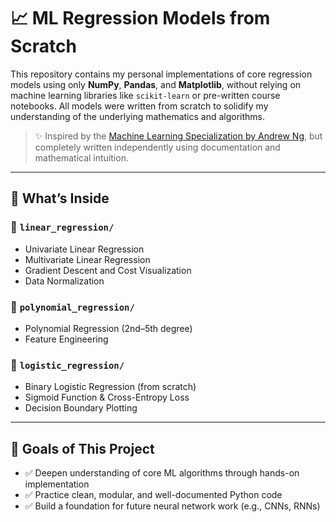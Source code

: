 # 📈 ML Regression Models from Scratch

This repository contains my personal implementations of core regression models using only **NumPy**, **Pandas**, and **Matplotlib**, without relying on machine learning libraries like `scikit-learn` or pre-written course notebooks. All models were written from scratch to solidify my understanding of the underlying mathematics and algorithms.

> ✨ Inspired by the [Machine Learning Specialization by Andrew Ng](https://www.coursera.org/specializations/machine-learning-introduction), but completely written independently using documentation and mathematical intuition.

---

## 🧠 What’s Inside

### 📁 `linear_regression/`
- Univariate Linear Regression
- Multivariate Linear Regression
- Gradient Descent and Cost Visualization
- Data Normalization

### 📁 `polynomial_regression/`
- Polynomial Regression (2nd–5th degree)
- Feature Engineering

### 📁 `logistic_regression/`
- Binary Logistic Regression (from scratch)
- Sigmoid Function & Cross-Entropy Loss
- Decision Boundary Plotting

---

## 🎯 Goals of This Project

- ✅ Deepen understanding of core ML algorithms through hands-on implementation
- ✅ Practice clean, modular, and well-documented Python code
- ✅ Build a foundation for future neural network work (e.g., CNNs, RNNs)
